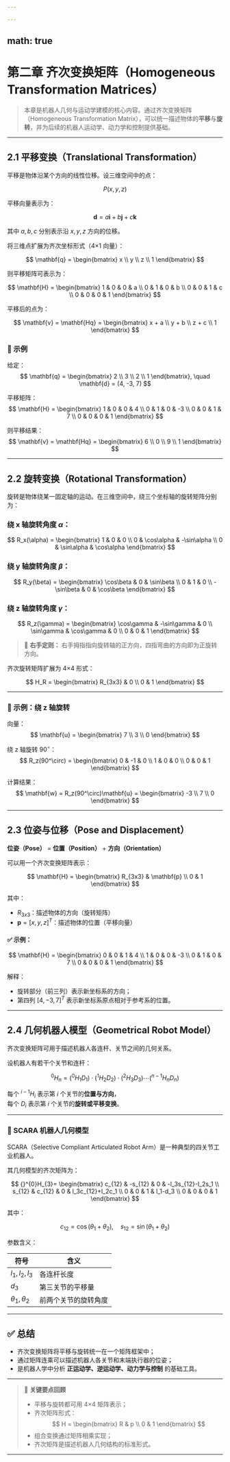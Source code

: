 ```yaml
---

---
```

math: true
---

# 第二章 齐次变换矩阵（Homogeneous Transformation Matrices）

> 本章是机器人几何与运动学建模的核心内容。通过齐次变换矩阵（Homogeneous Transformation Matrix），可以统一描述物体的**平移**与**旋转**，并为后续的机器人运动学、动力学和控制提供基础。

---

## 2.1 平移变换（Translational Transformation）

平移是物体沿某个方向的线性位移。设三维空间中的点：

$$
P(x, y, z)
$$

平移向量表示为：

$$
\mathbf{d} = a\mathbf{i} + b\mathbf{j} + c\mathbf{k}
$$

其中 $a, b, c$ 分别表示沿 $x, y, z$ 方向的位移。

将三维点扩展为齐次坐标形式（4×1 向量）：

$$
\mathbf{q} = 
\begin{bmatrix}
x \\ y \\ z \\ 1
\end{bmatrix}
$$

则平移矩阵可表示为：

$$
\mathbf{H} = 
\begin{bmatrix}
1 & 0 & 0 & a \\
0 & 1 & 0 & b \\
0 & 0 & 1 & c \\
0 & 0 & 0 & 1
\end{bmatrix}
$$

平移后的点为：

$$
\mathbf{v} = \mathbf{Hq} = 
\begin{bmatrix}
x + a \\
y + b \\
z + c \\
1
\end{bmatrix}
$$

### 🧩 示例

给定：
$$
\mathbf{q} = 
\begin{bmatrix} 2 \\ 3 \\ 2 \\ 1 \end{bmatrix},
\quad
\mathbf{d} = (4, -3, 7)
$$

平移矩阵：
$$
\mathbf{H} =
\begin{bmatrix}
1 & 0 & 0 & 4 \\
0 & 1 & 0 & -3 \\
0 & 0 & 1 & 7 \\
0 & 0 & 0 & 1
\end{bmatrix}
$$

则平移结果：
$$
\mathbf{v} = \mathbf{Hq} = 
\begin{bmatrix}
6 \\ 0 \\ 9 \\ 1
\end{bmatrix}
$$

---

## 2.2 旋转变换（Rotational Transformation）

旋转是物体绕某一固定轴的运动。在三维空间中，绕三个坐标轴的旋转矩阵分别为：

### 绕 x 轴旋转角度 $\alpha$：

$$
R_x(\alpha) =
\begin{bmatrix}
1 & 0 & 0 \\
0 & \cos\alpha & -\sin\alpha \\
0 & \sin\alpha & \cos\alpha
\end{bmatrix}
$$

### 绕 y 轴旋转角度 $\beta$：

$$
R_y(\beta) =
\begin{bmatrix}
\cos\beta & 0 & \sin\beta \\
0 & 1 & 0 \\
-\sin\beta & 0 & \cos\beta
\end{bmatrix}
$$

### 绕 z 轴旋转角度 $\gamma$：

$$
R_z(\gamma) =
\begin{bmatrix}
\cos\gamma & -\sin\gamma & 0 \\
\sin\gamma & \cos\gamma & 0 \\
0 & 0 & 1
\end{bmatrix}
$$

> 🔹 **右手定则：**
> 右手拇指指向旋转轴的正方向，四指弯曲的方向即为正旋转方向。

齐次旋转矩阵扩展为 4×4 形式：

$$
H_R =
\begin{bmatrix}
R_{3x3} & 0 \\
0 & 1
\end{bmatrix}
$$

---

### 🧩 示例：绕 z 轴旋转

向量：
$$
\mathbf{u} = 
\begin{bmatrix}
7 \\ 3 \\ 0
\end{bmatrix}
$$

绕 z 轴旋转 $90^\circ$：
$$
R_z(90^\circ) = 
\begin{bmatrix}
0 & -1 & 0 \\
1 & 0 & 0 \\
0 & 0 & 1
\end{bmatrix}
$$

计算结果：
$$
\mathbf{w} = R_z(90^\circ)\mathbf{u} =
\begin{bmatrix}
-3 \\ 7 \\ 0
\end{bmatrix}
$$

---

## 2.3 位姿与位移（Pose and Displacement）

**位姿（Pose）** = **位置（Position）** + **方向（Orientation）**

可以用一个齐次变换矩阵表示：

$$
\mathbf{H} =
\begin{bmatrix}
R_{3x3} & \mathbf{p} \\
0 & 1
\end{bmatrix}
$$

其中：
- $R_{3x3}$：描述物体的方向（旋转矩阵）  
- $\mathbf{p} = [x, y, z]^T$：描述物体的位置（平移向量）

#### ✅ 示例：

$$
\mathbf{H} =
\begin{bmatrix}
0 & 0 & 1 & 4 \\
1 & 0 & 0 & -3 \\
0 & 1 & 0 & 7 \\
0 & 0 & 0 & 1
\end{bmatrix}
$$

解释：
- 旋转部分（前三列）表示新坐标系的方向；
- 第四列 $[4, -3, 7]^T$ 表示新坐标系原点相对于参考系的位置。

---

## 2.4 几何机器人模型（Geometrical Robot Model）

齐次变换矩阵可用于描述机器人各连杆、关节之间的几何关系。

设机器人有若干个关节和连杆：

$$
{}^{0}H_n = ({}^{0}H_1 D_1) \cdot ({}^{1}H_2 D_2) \cdot ({}^{2}H_3 D_3) \cdots ({}^{n-1}H_n D_n)
$$

每个 ${}^{i-1}H_i$ 表示第 $i$ 个关节的**位置与方向**，  
每个 $D_i$ 表示第 $i$ 个关节的**旋转或平移变换**。

---

### 🦾 SCARA 机器人几何模型

SCARA（Selective Compliant Articulated Robot Arm）是一种典型的四关节工业机器人。

其几何模型的齐次矩阵为：

$$
{}^{0}H_{3}=
\begin{bmatrix}
c_{12} & -s_{12} & 0 & -l_3s_{12}-l_2s_1 \\
s_{12} & c_{12} & 0 & l_3c_{12}+l_2c_1 \\
0 & 0 & 1 & l_1-d_3 \\
0 & 0 & 0 & 1
\end{bmatrix}
$$

其中：

$$
c_{12} = \cos(\theta_1 + \theta_2), \quad s_{12} = \sin(\theta_1 + \theta_2)
$$

参数含义：

| 符号                 | 含义                 |
| -------------------- | -------------------- |
| $l_1, l_2, l_3$      | 各连杆长度           |
| $d_3$                | 第三关节的平移量     |
| $\theta_1, \theta_2$ | 前两个关节的旋转角度 |

---

## ✅ 总结

- 齐次变换矩阵将平移与旋转统一在一个矩阵框架中；
- 通过矩阵连乘可以描述机器人各关节和末端执行器的位姿；
- 是机器人学中分析 **正运动学、逆运动学、动力学与控制** 的基础工具。

---
> 📘 **关键要点回顾**
>
> - 平移与旋转都可用 4×4 矩阵表示；
> - 齐次矩阵形式：  
>   $$
>   H =
>   \begin{bmatrix}
>   R & p \\
>   0 & 1
>   \end{bmatrix}
>   $$
> - 组合变换通过矩阵相乘实现；
> - 齐次矩阵是描述机器人几何结构的标准形式。

---